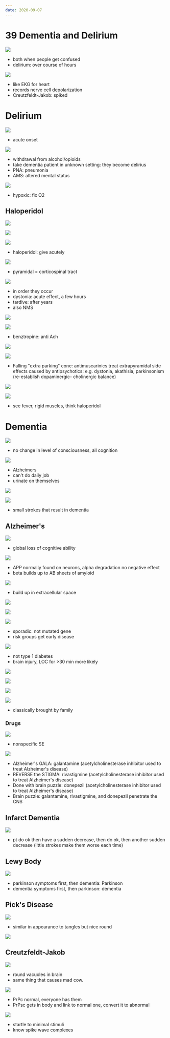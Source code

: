 ```yaml
---
date: 2020-09-07
---
```


# 39 Dementia and Delirium

<!-- dementia and delirium, overall differences, onset, reversibility, duration.. -->

![](https://photos.thisispiggy.com/file/wikiFiles/dLHCtgF.jpg)

- both when people get confused
- delirium: over course of hours

<!-- EEG is, differences in dementia and delirium. Spike wave EEG is.. -->

![](https://photos.thisispiggy.com/file/wikiFiles/EQj3lZY.jpg)

- like EKG for heart
- records nerve cell depolarization
- Creutzfeldt-Jakob: spiked

# Delirium

<!-- delirium symptoms.. -->

![](https://photos.thisispiggy.com/file/wikiFiles/aAWodjN.jpg)

- acute onset

<!-- delirium causes.. -->

![](https://photos.thisispiggy.com/file/wikiFiles/7osibTh.jpg)

- withdrawal from alcohol/opioids
- take dementia patient in unknown setting: they become delirius
- PNA: pneumonia
- AMS: altered mental status

<!-- delirium treatment.. -->

![](https://photos.thisispiggy.com/file/wikiFiles/hZHCEpN.jpg)

- hypoxic: fix O2

## Haloperidol

<!-- haloperidol is, MOA, includes, uses.. -->

![](https://photos.thisispiggy.com/file/wikiFiles/sAhWQa7.jpg)

<!-- haloperidol high potency and low potency includes, SE.. -->

![](https://photos.thisispiggy.com/file/wikiFiles/68qOZ0o.jpg)

![](https://photos.thisispiggy.com/file/wikiFiles/oYnzLDj.jpg)

- haloperidol: give acutely

<!-- pyramidal vs extrapyramidal symptoms.. -->

![](https://photos.thisispiggy.com/file/wikiFiles/Anhl9T8.jpg)

- pyramidal = corticospinal tract

<!-- haloperidol extrapyramidal and toher SE.. -->

![](https://photos.thisispiggy.com/file/wikiFiles/PAPX1Xv.jpg)

- in order they occur
- dystonia: acute effect, a few hours
- tardive: after years
- also NMS

![](https://photos.thisispiggy.com/file/wikiFiles/RYPd96Z.jpg)

<!-- dystonia, akathisia, bradykinesia, tardive dyskinesia are, symptoms, treatment.. -->

![](https://photos.thisispiggy.com/file/wikiFiles/caxZiZT.jpg)

- benztropine: anti Ach

![](https://photos.thisispiggy.com/file/wikiFiles/zg2VCmw.jpg)

![](https://photos.thisispiggy.com/file/wikiFiles/16e56oc.jpg)

- Falling "extra parking" cone: antimuscarinics treat extrapyramidal side effects caused by antipsychotics: e.g. dystonia, akathisia, parkinsonism (re-establish dopaminergic- cholinergic balance)

<!-- NMS is, symptoms, cause, treatment.. -->

![](https://photos.thisispiggy.com/file/wikiFiles/fj2OWKc.jpg)

![](https://photos.thisispiggy.com/file/wikiFiles/6ViEiQ9.jpg)

- see fever, rigid muscles, think haloperidol

# Dementia

<!-- dementia symptoms.. -->

![](https://photos.thisispiggy.com/file/wikiFiles/MNQXmh1.jpg)

- no change in level of consciousness, all cognition

![](https://photos.thisispiggy.com/file/wikiFiles/hGgohye.jpg)

- Alzheimers
- can't do daily job
- urinate on themselves

<!-- dementia diagnosis.. -->

![](https://photos.thisispiggy.com/file/wikiFiles/8SyAmng.jpg)

<!-- dementia causes.. -->

![](https://photos.thisispiggy.com/file/wikiFiles/sszY6u0.jpg)

- small strokes that result in dementia

## Alzheimer's

<!-- Alzheimer's is, epidemiology, pathogenesis.. -->

![](https://photos.thisispiggy.com/file/wikiFiles/S2CWSJv.jpg)

- global loss of cognitive ability

![](https://photos.thisispiggy.com/file/wikiFiles/xZKTA8h.jpg)

- APP normally found on neurons, alpha degradation no negative effect
- beta builds up to AB sheets of amyloid

<!-- what is amyloid, location, diagnosed how, diseases.. -->

![](https://photos.thisispiggy.com/file/wikiFiles/CSUutCO.jpg)

- build up in extracellular space

![](https://photos.thisispiggy.com/file/wikiFiles/7avegoA.jpg)

![](https://photos.thisispiggy.com/file/wikiFiles/VrNtSyu.jpg)

<!-- alzheimer risks, inheritance, mutation.. -->

![](https://photos.thisispiggy.com/file/wikiFiles/FBHKtwn.jpg)

- sporadic: not mutated gene
- risk groups get early disease

![](https://photos.thisispiggy.com/file/wikiFiles/VepFF9e.jpg)

- not type 1 diabetes
- brain injury, LOC for >30 min more likely

<!-- alzheimer's gross and histologic brain.. -->

![](https://photos.thisispiggy.com/file/wikiFiles/5G78dJN.jpg)

![](https://photos.thisispiggy.com/file/wikiFiles/GbIDY4G.jpg)

![](https://photos.thisispiggy.com/file/wikiFiles/k4IdXno.jpg)

<!-- alzheimer's presentation.. -->

![](https://photos.thisispiggy.com/file/wikiFiles/4aV9LNu.jpg)

- classically brought by family

### Drugs

<!-- Alzheimer's drugs, MOA, SE.. -->

![](https://photos.thisispiggy.com/file/wikiFiles/J3gLnYH.jpg)

- nonspecific SE

![](https://photos.thisispiggy.com/file/wikiFiles/2bEMl7O.jpg)

- Alzheimer's GALA: galantamine (acetylcholinesterase inhibitor used to treat Alzheimer's disease)
- REVERSE the STIGMA: rivastigmine (acetylcholinesterase inhibitor used to treat Alzheimer's disease)
- Done with brain puzzle: donepezil (acetylcholinesterase inhibitor used to treat Alzheimer's disease)
- Brain puzzle: galantamine, rivastigmine, and donepezil penetrate the CNS

## Infarct Dementia

<!-- multi infarct dementia epidemiology, causes, risks, symptoms, treatment.. -->

![](https://photos.thisispiggy.com/file/wikiFiles/BXNFfwJ.jpg)

- pt do ok then have a sudden decrease, then do ok, then another sudden decrease (little strokes make them worse each time)

## Lewy Body

<!-- Lewy body dementia pathogenesis, symptoms.. -->

![](https://photos.thisispiggy.com/file/wikiFiles/HcseReo.jpg)

- parkinson symptoms first, then dementia: Parkinson
- dementia symptoms first, then parkinson: dementia

## Pick's Disease

<!-- pick's disease is, pathogenesis, histology.. -->

![](https://photos.thisispiggy.com/file/wikiFiles/HhACr5b.jpg)

- similar in appearance to tangles but nice round

![](https://photos.thisispiggy.com/file/wikiFiles/ANz6oVs.jpg)

## Creutzfeldt-Jakob

<!-- Creutzfeldt-Jacob aka, pathogenesis -->

![](https://photos.thisispiggy.com/file/wikiFiles/q8RnmIQ.jpg)

- round vacuoles in brain
- same thing that causes mad cow.

![](https://photos.thisispiggy.com/file/wikiFiles/agMbwu9.jpg)

- PrPc normal, everyone has them
- PrPsc gets in body and link to normal one, convert it to abnormal

<!-- Creutzfeldt-Jacob symptoms, diagnosis.. -->

![](https://photos.thisispiggy.com/file/wikiFiles/maiQA2X.jpg)

- startle to minimal stimuli
- know spike wave complexes
